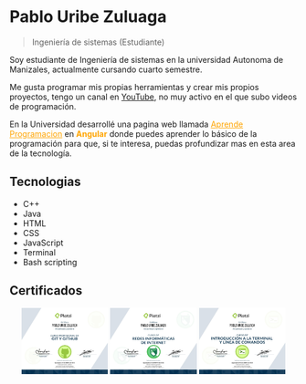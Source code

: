 # Pablo Uribe Zuluaga
>  Ingeniería de sistemas (Estudiante)

Soy estudiante de Ingeniería de sistemas en la universidad Autonoma de Manizales, actualmente cursando cuarto semestre.

Me gusta programar mis propias herramientas y crear mis propios proyectos, tengo un canal en [YouTube](https://www.youtube.com/channel/UC62Vw-ATtv01Pgk2yHvLjdg), no muy activo en el que subo videos de programación.

En la Universidad desarrollé una pagina web llamada <a href="https://pablouz.github.io/AprendeProgramacion" style="color: orange;">Aprende Programacion</a> en <strong style="color: orange;">Angular</strong> donde puedes aprender lo básico de la programación para que, si te interesa, puedas profundizar mas en esta area de la tecnología.

## Tecnologias
- C++
- Java
- HTML
- CSS
- JavaScript
- Terminal
- Bash scripting

## Certificados

<div>
    <center>
        <img src="images/git.jpg" width="30%">
        <img src="images/redes.jpg" width="30%">
        <img src="images/terminal.jpg" width="30%">
    </center>
</div>